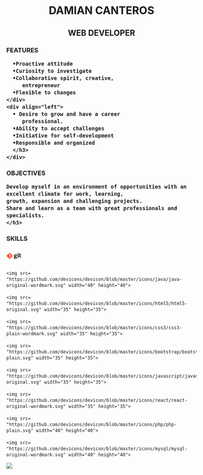<div align="center">
  <h1>DAMIAN CANTEROS</h1>
  <h2>WEB DEVELOPER</h2> 
</div>

<div align="left">
  <div align="left">
    <div align="left">
      <h3>FEATURES

      •Proactive attitude
      •Curiosity to investigate
      •Collaborative spirit, creative,
         entrepreneur
      •Flexible to changes
    </div>
    <div align="left">
      • Desire to grow and have a career
         professional.
      •Ability to accept challenges
      •Initiative for self-development
      •Responsible and organized
      </h3>
    </div>
  </div>

  <div align="left">
    <h3>OBJECTIVES

    Develop myself in an environment of opportunities with an excellent climate for work, learning, 
    growth, expansion and challenging projects.
    Share and learn as a team with great professionals and specialists.
    </h3>
  </div>

  <h3>SKILLS </h3>
  <div align="left">
    <img src= "https://github.com/devicons/devicon/blob/master/icons/git/git-original-wordmark.svg" width="40" height="40">

    <img src= "https://github.com/devicons/devicon/blob/master/icons/java/java-original-wordmark.svg" width="40" height="40">

    <img src= "https://github.com/devicons/devicon/blob/master/icons/html5/html5-original.svg" width="35" height="35">

    <img src= "https://github.com/devicons/devicon/blob/master/icons/css3/css3-plain-wordmark.svg" width="35" height="35">

    <img src= "https://github.com/devicons/devicon/blob/master/icons/bootstrap/bootstrap-plain.svg" width="35" height="35">

    <img src= "https://github.com/devicons/devicon/blob/master/icons/javascript/javascript-original.svg" width="35" height="35">

    <img src= "https://github.com/devicons/devicon/blob/master/icons/react/react-original-wordmark.svg" width="35" height="35">

    <img src= "https://github.com/devicons/devicon/blob/master/icons/php/php-plain.svg" width="40" height="40">

    <img src= "https://github.com/devicons/devicon/blob/master/icons/mysql/mysql-original-wordmark.svg" width="40" height="40">
  </div>
</div>

<div align="left">
  <img src= "https://user-images.githubusercontent.com/109114128/194392430-c5392248-12ef-4660-8790-0a3889efc91c.png" width="296">
</div>
